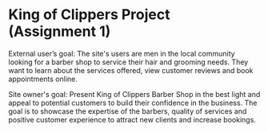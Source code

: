 
# King of Clippers Project (Assignment 1) #

External user’s goal:
The site's users are men in the local community looking for a barber shop to service their hair and grooming needs. They want to learn about the services offered, view customer reviews and book appointments online.

Site owner's goal:
Present King of Clippers Barber Shop in the best light and appeal to potential customers to build their confidence in the business. The goal is to showcase the expertise of the barbers, quality of services and positive customer experience to attract new clients and increase bookings.



